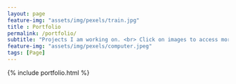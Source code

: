 ```yaml
--- 
layout: page
feature-img: "assets/img/pexels/train.jpg"
title : Portfolio 
permalink: /portfolio/
subtitle: "Projects I am working on. <br> Click on images to access more information." 
feature-img: "assets/img/pexels/computer.jpeg"
tags: [Page]
---
```


{% include portfolio.html %}
